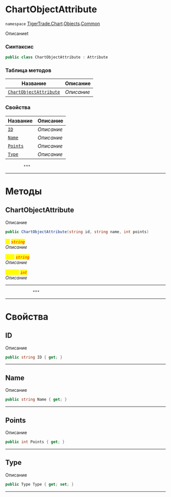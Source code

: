
# ChartObjectAttribute
`namespace` [TigerTrade.Chart](../../../TigerTrade.Chart.md).[Objects](../../../TigerTrade.Chart/Objects.md).[Common](../../../TigerTrade.Chart/Objects/Common.md)



Описаниеt

### Синтаксис
```csharp
public class ChartObjectAttribute : Attribute
```


### Таблица методов
| Название | Описание |
| --- | --- |
| [`ChartObjectAttribute`](./ChartObjectAttribute.cs/Методы/ChartObjectAttribute.md) | *Описание* |

### Свойства
| Название | Описание |
| --- | --- |
| [`ID`](./ChartObjectAttribute.cs/Свойства/ID.md) | *Описание* |
| [`Name`](./ChartObjectAttribute.cs/Свойства/Name.md) | *Описание* |
| [`Points`](./ChartObjectAttribute.cs/Свойства/Points.md) | *Описание* |
| [`Type`](./ChartObjectAttribute.cs/Свойства/Type.md) | *Описание* |




            ***
  ***
  # Методы

## ChartObjectAttribute
Описание

```csharp
public ChartObjectAttribute(string id, string name, int points)
```

<mark style="color:yellow;">`id`</mark> <mark style="color:red;">*`string`*</mark>  
 *Описание*  

<mark style="color:yellow;">`name`</mark> <mark style="color:red;">*`string`*</mark>  
 *Описание*  

<mark style="color:yellow;">`points`</mark> <mark style="color:red;">*`int`*</mark>  
 *Описание*  


***                
                ***
  ***
  # Свойства

## ID
Описание

```csharp
public string ID { get; }
```
***

## Name
Описание

```csharp
public string Name { get; }
```
***

## Points
Описание

```csharp
public int Points { get; }
```
***

## Type
Описание

```csharp
public Type Type { get; set; }
```
***

